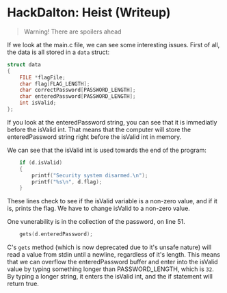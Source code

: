 # HackDalton: Heist (Writeup)

> Warning! There are spoilers ahead

If we look at the main.c file, we can see some interesting issues. First of all, the data is all stored in a `data` struct:

```c
struct data
{
    FILE *flagFile;
    char flag[FLAG_LENGTH];
    char correctPassword[PASSWORD_LENGTH];
    char enteredPassword[PASSWORD_LENGTH];
    int isValid;
};
```

If you look at the enteredPassword string, you can see that it is immediatly before the isValid int. That means that the computer will store the enteredPassword string right before the isValid int in memory.

We can see that the isValid int is used towards the end of the program:
```c
    if (d.isValid)
    {
        printf("Security system disarmed.\n");
        printf("%s\n", d.flag);
    }
```

These lines check to see if the isValid variable is a non-zero value, and if it is, prints the flag. We have to change isValid to a non-zero value.

One vunerability is in the collection of the password, on line 51.

```c
    gets(d.enteredPassword);
```
C's `gets` method (which is now deprecated due to it's unsafe nature) will read a value from stdin until a newline, regardless of it's length. This means that we can overflow the enteredPassword buffer and enter into the isValid value by typing something longer than PASSWORD_LENGTH, which is `32`. By typing a longer string, it enters the isValid int, and the if statement will return true.